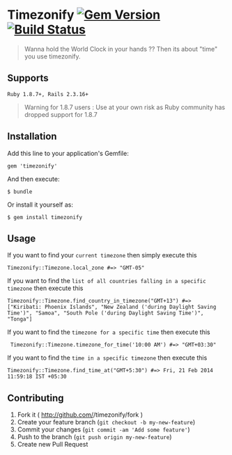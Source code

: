 # Timezonify    [![Gem Version](https://badge.fury.io/rb/timezonify.png)](http://badge.fury.io/rb/timezonify)   [![Build Status](https://travis-ci.org/gemathon-warriors/timezonify.png?branch=master)](https://travis-ci.org/gemathon-warriors/timezonify)   
<!--  [![Coverage Status](https://coveralls.io/repos/gemathon-warriors/timezonify/badge.png)](https://coveralls.io/r/gemathon-warriors/timezonify) -->

> Wanna hold the World Clock in your hands ?? Then its about "time" you use timezonify.


## Supports

    Ruby 1.8.7+, Rails 2.3.16+

> Warning for 1.8.7 users : Use at your own risk as Ruby community has dropped support for 1.8.7

## Installation

Add this line to your application's Gemfile:

    gem 'timezonify'

And then execute:

    $ bundle

Or install it yourself as:

    $ gem install timezonify

## Usage

If you want to find your `current timezone` then simply execute this

    Timezonify::Timezone.local_zone #=> "GMT-05"

If you want to find the `list of all countries falling in a specific timezone` then execute this

	Timezonify::Timezone.find_country_in_timezone("GMT+13") #=> ["Kiribati: Phoenix Islands", "New Zealand ('during Daylight Saving Time')", "Samoa", "South Pole ('during Daylight Saving Time')", "Tonga"]

If you want to find the `timezone for a specific time` then execute this

	 Timezonify::Timezone.timezone_for_time('10:00 AM') #=> "GMT+03:30"

If you want to find the `time in a specific timezone` then execute this

	Timezonify::Timezone.find_time_at("GMT+5:30") #=> Fri, 21 Feb 2014 11:59:18 IST +05:30

## Contributing

1. Fork it ( http://github.com/<my-github-username>/timezonify/fork )
2. Create your feature branch (`git checkout -b my-new-feature`)
3. Commit your changes (`git commit -am 'Add some feature'`)
4. Push to the branch (`git push origin my-new-feature`)
5. Create new Pull Request
